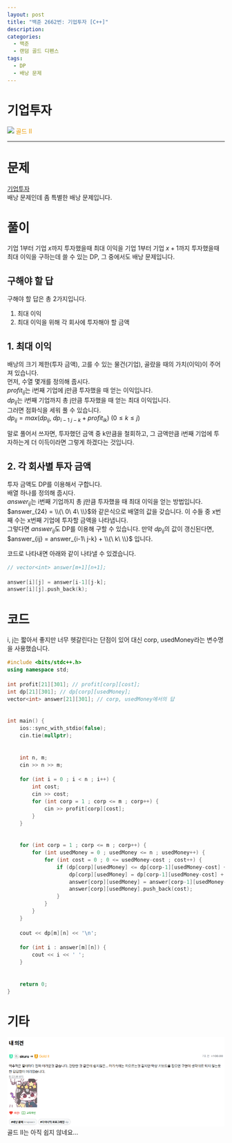 ```yaml
---
layout: post
title: "백준 2662번: 기업투자 [C++]"
description:
categories:
  - 백준
  - 랜덤 골드 디펜스
tags:
  - DP
  - 배낭 문제
---
```


# 기업투자
<div class="difficulty">
  <img class="solvedac-tier" src="https://d2gd6pc034wcta.cloudfront.net/tier/14.svg">
  <span style="color: rgb(236, 154, 0);">골드 II</span>
</div>

---

# 문제
[기업투자](https://www.acmicpc.net/problem/2662) \
배낭 문제인데 좀 특별한 배낭 문제입니다.

# 풀이
기업 1부터 기업 $x$까지 투자했을때 최대 이익을 기업 1부터 기업 $x+1$까지 투자했을때 최대 이익을 구하는데 쓸 수 있는 DP, 그 중에서도 배낭 문제입니다.

## 구해야 할 답
구해야 할 답은 총 2가지입니다.
1. 최대 이익
2. 최대 이익을 위해 각 회사에 투자해야 할 금액

## 1. 최대 이익
배낭의 크기 제한(투자 금액), 고를 수 있는 물건(기업), 골랐을 때의 가치(이익)이 주어져 있습니다. \
먼저, 수열 몇개를 정의해 줍시다. \
$profit_{ij}$는 i번째 기업에 j만큼 투자했을 때 얻는 이익입니다. \
$dp_{ij}$는 i번째 기업까지 총 j만큼 투자했을 때 얻는 최대 이익입니다. \
그러면 점화식을 세워 풀 수 있습니다. \
$dp_{ij} = max(dp_{ij},\ dp_{i-1\ j-k} + profit_{ik})\ (0 \leq k \leq j)$

말로 풀어서 쓰자면, 투자했던 금액 중 k만큼을 철회하고, 그 금액만큼 i번째 기업에 투자하는게 더 이득이라면 그렇게 하겠다는 것입니다.

## 2. 각 회사별 투자 금액
투자 금액도 DP를 이용해서 구합니다. \
배열 하나를 정의해 줍시다. \
$answer_{ij}$는 i번째 기업까지 총 j만큼 투자했을 때 최대 이익을 얻는 방법입니다. \
$answer_{24} = \\{\ 0\ 4\ \\}$와 같은식으로 배열의 값을 갖습니다. 이 수들 중 x번째 수는 x번째 기업에 투자할 금액을 나타냅니다. \
그렇다면 $answer_{ij}$도 DP를 이용해 구할 수 있습니다.
만약 $dp_{ij}$의 값이 갱신된다면, 
$answer_{ij} = answer_{i-1\ j-k} + \\{\ k\ \\}$ 입니다.

코드로 나타내면 아래와 같이 나타낼 수 있겠습니다.
```cpp
// vector<int> answer[m+1][n+1];

answer[i][j] = answer[i-1][j-k];
answer[i][j].push_back(k);
```

# 코드

i, j는 짧아서 좋지만 너무 헷갈린다는 단점이 있어 대신 corp, usedMoney라는 변수명을 사용했습니다.

```cpp
#include <bits/stdc++.h>
using namespace std;

int profit[21][301]; // profit[corp][cost];
int dp[21][301]; // dp[corp][usedMoney];
vector<int> answer[21][301]; // corp, usedMoney에서의 답


int main() {
    ios::sync_with_stdio(false);
    cin.tie(nullptr);


    int n, m;
    cin >> n >> m;

    for (int i = 0 ; i < n ; i++) {
        int cost;
        cin >> cost;
        for (int corp = 1 ; corp <= m ; corp++) {
            cin >> profit[corp][cost];
        }
    }


    for (int corp = 1 ; corp <= m ; corp++) {
        for (int usedMoney = 0 ; usedMoney <= n ; usedMoney++) {
            for (int cost = 0 ; 0 <= usedMoney-cost ; cost++) {
                if (dp[corp][usedMoney] <= dp[corp-1][usedMoney-cost] + profit[corp][cost]) {
                    dp[corp][usedMoney] = dp[corp-1][usedMoney-cost] + profit[corp][cost];
                    answer[corp][usedMoney] = answer[corp-1][usedMoney-cost];
                    answer[corp][usedMoney].push_back(cost);
                }
            }
        }
    }

    cout << dp[m][n] << '\n';

    for (int i : answer[m][n]) {
        cout << i << ' ';
    }


    return 0;
}
```

# 기타

![contribute image](/assets/images/2024-09-06-boj-2662/contribute.png)
골드 II는 아직 쉽지 않네요...